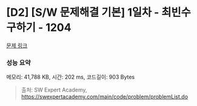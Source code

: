 # [D2] [S/W 문제해결 기본] 1일차 - 최빈수 구하기 - 1204 

[문제 링크](https://swexpertacademy.com/main/code/problem/problemDetail.do?contestProbId=AV13zo1KAAACFAYh) 

### 성능 요약

메모리: 41,788 KB, 시간: 202 ms, 코드길이: 903 Bytes



> 출처: SW Expert Academy, https://swexpertacademy.com/main/code/problem/problemList.do
